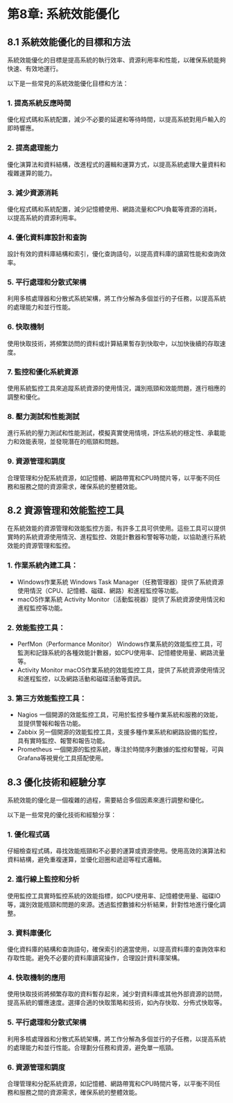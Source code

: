# 第8章: 系統效能優化

## 8.1 系統效能優化的目標和方法
系統效能優化的目標是提高系統的執行效率、資源利用率和性能，以確保系統能夠快速、有效地運行。

以下是一些常見的系統效能優化目標和方法：

### 1. 提高系統反應時間
優化程式碼和系統配置，減少不必要的延遲和等待時間，以提高系統對用戶輸入的即時響應。

### 2. 提高處理能力
優化演算法和資料結構，改進程式的邏輯和運算方式，以提高系統處理大量資料和複雜運算的能力。

### 3. 減少資源消耗
優化程式碼和系統配置，減少記憶體使用、網路流量和CPU負載等資源的消耗，以提高系統的資源利用率。

### 4. 優化資料庫設計和查詢
設計有效的資料庫結構和索引，優化查詢語句，以提高資料庫的讀寫性能和查詢效率。

### 5. 平行處理和分散式架構
利用多核處理器和分散式系統架構，將工作分解為多個並行的子任務，以提高系統的處理能力和並行性能。

### 6. 快取機制
使用快取技術，將頻繁訪問的資料或計算結果暫存到快取中，以加快後續的存取速度。

### 7. 監控和優化系統資源
使用系統監控工具來追蹤系統資源的使用情況，識別瓶頸和效能問題，進行相應的調整和優化。

### 8. 壓力測試和性能測試
進行系統的壓力測試和性能測試，模擬真實使用情境，評估系統的穩定性、承載能力和效能表現，並發現潛在的瓶頸和問題。

### 9. 資源管理和調度
合理管理和分配系統資源，如記憶體、網路帶寬和CPU時間片等，以平衡不同任務和服務之間的資源需求，確保系統的整體效能。


## 8.2 資源管理和效能監控工具
在系統效能的資源管理和效能監控方面，有許多工具可供使用。這些工具可以提供實時的系統資源使用情況、進程監控、效能計數器和警報等功能，以協助進行系統效能的資源管理和監控。

### 1. 作業系統內建工具：

* Windows作業系統
Windows Task Manager（任務管理器）提供了系統資源使用情況（CPU、記憶體、磁碟、網路）和進程監控等功能。
* macOS作業系統
Activity Monitor（活動監視器）提供了系統資源使用情況和進程監控等功能。

### 2. 效能監控工具：

* PerfMon（Performance Monitor）
Windows作業系統的效能監控工具，可監測和記錄系統的各種效能計數器，如CPU使用率、記憶體使用量、網路流量等。
* Activity Monitor
macOS作業系統的效能監控工具，提供了系統資源使用情況和進程監控，以及網路活動和磁碟活動等資訊。

### 3. 第三方效能監控工具：

* Nagios
一個開源的效能監控工具，可用於監控多種作業系統和服務的效能，並提供警報和報告功能。
* Zabbix
另一個開源的效能監控工具，支援多種作業系統和網路設備的監控，具有實時監控、報警和報告功能。
* Prometheus
一個開源的監控系統，專注於時間序列數據的監控和警報，可與Grafana等視覺化工具搭配使用。


## 8.3 優化技術和經驗分享
系統效能的優化是一個複雜的過程，需要結合多個因素來進行調整和優化。

以下是一些常見的優化技術和經驗分享：

### 1. 優化程式碼
仔細檢查程式碼，尋找效能瓶頸和不必要的運算或資源使用。使用高效的演算法和資料結構，避免重複運算，並優化迴圈和遞迴等程式邏輯。

### 2. 進行線上監控和分析
使用監控工具實時監控系統的效能指標，如CPU使用率、記憶體使用量、磁碟IO等，識別效能瓶頸和問題的來源。透過監控數據和分析結果，針對性地進行優化調整。

### 3. 資料庫優化
優化資料庫的結構和查詢語句，確保索引的適當使用，以提高資料庫的查詢效率和存取性能。避免不必要的資料庫讀寫操作，合理設計資料庫架構。

### 4. 快取機制的應用
使用快取技術將頻繁存取的資料暫存起來，減少對資料庫或其他外部資源的訪問，提高系統的響應速度。選擇合適的快取策略和技術，如內存快取、分佈式快取等。

### 5. 平行處理和分散式架構
利用多核處理器和分散式系統架構，將工作分解為多個並行的子任務，以提高系統的處理能力和並行性能。合理劃分任務和資源，避免單一瓶頸。

### 6. 資源管理和調度
合理管理和分配系統資源，如記憶體、網路帶寬和CPU時間片等，以平衡不同任務和服務之間的資源需求，確保系統的整體效能。

